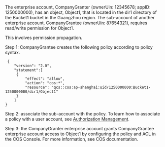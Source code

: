 The enterprise account, CompanyGranter (ownerUin: 12345678; appID: 1250000000), has an object, Object1, that is located in the dir1 directory of the Bucket1 bucket in the Guangzhou region. The sub-account of another enterprise account, CompanyGrantee (ownerUin: 87654321), requires read/write permission for Object1.

This involves permission propagation.

Step 1: CompanyGrantee creates the following policy according to policy syntax.
```
 {
    "version": "2.0",
    "statement":[
     {
         "effect": "allow",
         "action": "cos:*",
         "resource": "qcs::cos:ap-shanghai:uid/1250000000:Bucket1-1250000000/dir1/Object1"
     }
    ]
}
```
Step 2: associate the sub-account with the policy. To learn how to associate a policy with a user account, see [Authorization Management](https://intl.cloud.tencent.com/document/product/598/10602).

Step 3: the CompanyGranter enterprise account grants CompanyGrantee enterprise account access to Object1 by configuring the policy and ACL in the COS Console. For more information, see COS documentation.
